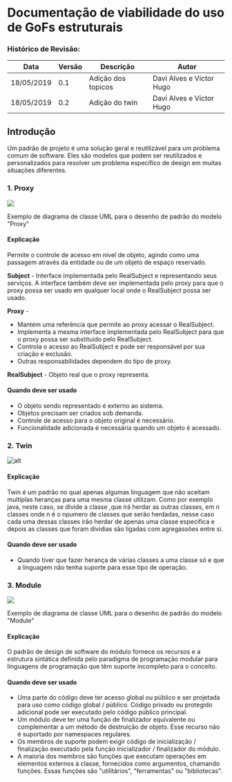 # Documentação de viabilidade do uso de GoFs estruturais

### Histórico de Revisão:
| Data | Versão | Descrição | Autor |
|---|---|---|---|
|18/05/2019|0.1|Adição dos topicos| Davi Alves e Victor Hugo|
|18/05/2019|0.2|Adição do twin| Davi Alves e Victor Hugo|

## Introdução

Um padrão de projeto é uma solução geral e reutilizável para um problema comum de software. Eles são modelos que podem ser reutilizados e personalizados para resolver um problema específico de design em muitas situações diferentes.

### 1. Proxy
![](https://circle.visual-paradigm.com/wp-content/uploads/2017/08/GoF-Design-Patterns-Structural-Patterns-Proxy.png)

Exemplo de diagrama de classe UML para o desenho de padrão do modelo "Proxy"

#### Explicação
Permite o controle de acesso em nível de objeto, agindo como uma passagem através da entidade ou de um objeto de espaço reservado.

**Subject** - Interface implementada pelo RealSubject e representando seus serviços. A interface também deve ser implementada pelo proxy para que o proxy possa ser usado em qualquer local onde o RealSubject possa ser usado.

**Proxy** - 
* Mantém uma referência que permite ao proxy acessar o RealSubject.
* Implementa a mesma interface implementada pelo RealSubject para que o proxy possa ser substituído pelo RealSubject.
* Controla o acesso ao RealSubject e pode ser responsável por sua criação e exclusão.
* Outras responsabilidades dependem do tipo de proxy.

**RealSubject** - Objeto real que o proxy representa.

#### Quando deve ser usado
* O objeto sendo representado é externo ao sistema.
* Objetos precisam ser criados sob demanda.
* Controle de acesso para o objeto original é necessário.
* Funcionalidade adicionada é necessária quando um objeto é acessado.

### 2. Twin

![alt](https://upload.wikimedia.org/wikipedia/commons/2/28/Iker_minta.png)
   
#### Explicação
Twin é um padrão no qual apenas algumas linguagem que não aceitam multiplas heranças para uma mesma classe utilizam. Como por exemplo java, neste caso, se divide a classe ,que irá herdar as outras classes, em n classes onde n é o npumero de classes que serão herdadas, nesse caso cada uma dessas classes irão herdar de apenas uma classe especifica e depois as classes que foram dividias são ligadas com agregassões entre si.

#### Quando deve ser usado
* Quando tiver que fazer herança de várias classes a uma classe só e que a linguagem não tenha suporte para esse tipo de operação.

### 3. Module

![](https://upload.wikimedia.org/wikipedia/commons/thumb/7/73/Module-software-design-pattern.png/500px-Module-software-design-pattern.png)

Exemplo de diagrama de classe UML para o desenho de padrão do modelo "Module"

#### Explicação

O padrão de design de software do módulo fornece os recursos e a estrutura sintática definida pelo paradigma de programação modular para linguagens de programação que têm suporte incompleto para o conceito. 

#### Quando deve ser usado
* Uma parte do código deve ter acesso global ou público e ser projetada para uso como código global / público. Código privado ou protegido adicional pode ser executado pelo código público principal.
* Um módulo deve ter uma função de finalizador equivalente ou complementar a um método de destruição de objeto. Esse recurso não é suportado por namespaces regulares.
* Os membros de suporte podem exigir código de inicialização / finalização executado pela função inicializador / finalizador do módulo.
* A maioria dos membros são funções que executam operações em elementos externos à classe, fornecidos como argumentos, chamando funções. Essas funções são "utilitários", "ferramentas" ou "bibliotecas".

